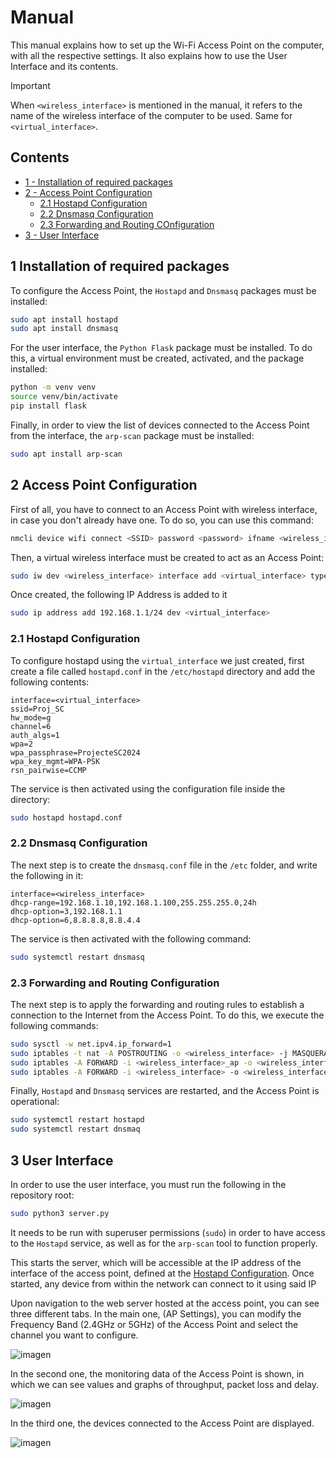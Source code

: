 # Manual

This manual explains how to set up the Wi-Fi Access Point on the computer, with all the respective settings.
It also explains how to use the User Interface and its contents.

>[!IMPORTANT] 
> When `<wireless_interface>` is mentioned in the manual, it refers to the name of the wireless interface of the computer to be used. Same for `<virtual_interface>`.

## Contents

- [1 - Installation of required packages](#1-Installation-of-required-packages)
- [2 - Access Point Configuration](#2-Access-Point-Configuration)
  - [2.1 Hostapd Configuration](#11-Hostapd-Configuration)
  - [2.2 Dnsmasq Configuration](#12-Dnsmasq-Configuration)
  - [2.3 Forwarding and Routing COnfiguration](#13-Forwarding-and-Routing-Configuration)
- [3 - User Interface](#3-User_Interface)

## 1 Installation of required packages

To configure the Access Point, the `Hostapd` and `Dnsmasq` packages must be installed:

``` sh
sudo apt install hostapd
sudo apt install dnsmasq
```

For the user interface, the `Python Flask` package must be installed. To do this, a virtual environment must be created, activated, and the package installed:

``` sh
python -m venv venv
source venv/bin/activate
pip install flask
```

Finally, in order to view the list of devices connected to the Access Point from the interface, the `arp-scan` package must be installed:

``` sh
sudo apt install arp-scan
```

## 2 Access Point Configuration

First of all, you have to connect to an Access Point with wireless interface, in case you don't already have one. To do so, you can use this command:

``` sh
nmcli device wifi connect <SSID> password <password> ifname <wireless_interface>
```

Then, a virtual wireless interface must be created to act as an Access Point:

``` sh
sudo iw dev <wireless_interface> interface add <virtual_interface> type __ap
```

Once created, the following IP Address is added to it

``` sh
sudo ip address add 192.168.1.1/24 dev <virtual_interface>
```

### 2.1 Hostapd Configuration

To configure hostapd using the `virtual_interface` we just created, first create a file called `hostapd.conf` in the `/etc/hostapd` directory and add the following contents:

```plaintext
interface=<virtual_interface>
ssid=Proj_SC
hw_mode=g
channel=6
auth_algs=1
wpa=2
wpa_passphrase=ProjecteSC2024
wpa_key_mgmt=WPA-PSK
rsn_pairwise=CCMP
```

The service is then activated using the configuration file inside the directory:

``` sh
sudo hostapd hostapd.conf
```

### 2.2 Dnsmasq Configuration

The next step is to create the `dnsmasq.conf` file in the `/etc` folder, and write the following in it:

```plaintext
interface=<wireless_interface>
dhcp-range=192.168.1.10,192.168.1.100,255.255.255.0,24h
dhcp-option=3,192.168.1.1
dhcp-option=6,8.8.8.8,8.8.4.4
```

The service is then activated with the following command:

``` sh
sudo systemctl restart dnsmasq
```

### 2.3 Forwarding and Routing Configuration

The next step is to apply the forwarding and routing rules to establish a connection to the Internet from the Access Point. To do this, we execute the following commands:

```sh
sudo sysctl -w net.ipv4.ip_forward=1
sudo iptables -t nat -A POSTROUTING -o <wireless_interface> -j MASQUERADE
sudo iptables -A FORWARD -i <wireless_interface>_ap -o <wireless_interface> -m state --state RELATED,ESTABLISHED -j ACCEPT
sudo iptables -A FORWARD -i <wireless_interface> -o <wireless_interface>_ap -j ACCEPT
```

Finally, `Hostapd` and `Dnsmasq` services are restarted, and the Access Point is operational:

```sh
sudo systemctl restart hostapd
sudo systemctl restart dnsmaq
```

## 3 User Interface

In order to use the user interface, you must run the following in the repository root:

```sh
sudo python3 server.py
```
It needs to be run with superuser permissions (`sudo`) in order to have access to the `Hostapd` service, as well as for the `arp-scan` tool to function properly.

This starts the server, which will be accessible at the IP address of the interface of the access point, defined at the [Hostapd Configuration](#21-hostapd-configuration). Once started, any device from within the network can connect to it using said IP

Upon navigation to the web server hosted at the access point, you can see three different tabs. In the main one, (AP Settings), you can modify the Frequency Band (2.4GHz or 5GHz) of the Access Point and select the channel you want to configure.

![imagen](https://github.com/user-attachments/assets/b4bedc87-4d88-4a51-8fc7-8e8d44e07677)

In the second one, the monitoring data of the Access Point is shown, in which we can see values and graphs of throughput, packet loss and delay.

![imagen](https://github.com/user-attachments/assets/eca186e4-1317-40d3-915f-8c009ef01b35)

In the third one, the devices connected to the Access Point are displayed.

![imagen](https://github.com/user-attachments/assets/b6977911-df85-4b61-a54a-659c2a5c77f3)


